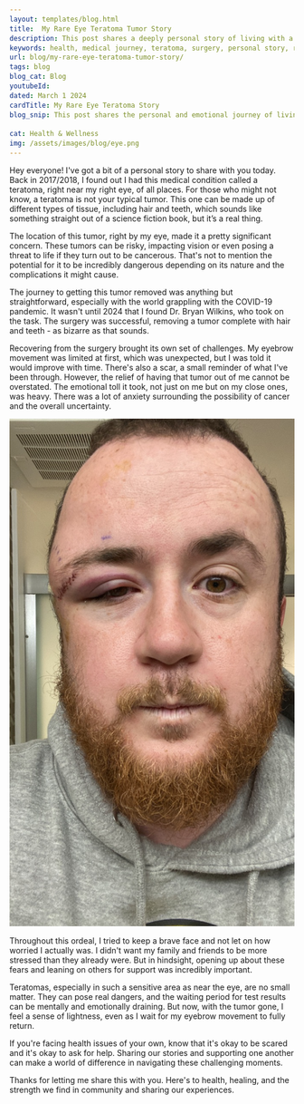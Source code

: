 ```yaml
---
layout: templates/blog.html
title:  My Rare Eye Teratoma Tumor Story
description: This post shares a deeply personal story of living with a rare teratoma tumor near the eye, the medical and emotional journey to its removal, and the impact on life and loved ones. It highlights the challenges of navigating healthcare, the importance of support, and the relief and learning that comes from facing one's fears.
keywords: health, medical journey, teratoma, surgery, personal story, resilience, support, emotional health, recovery, rare conditions, Dr. Bryan Wilkins, patient experience
url: blog/my-rare-eye-teratoma-tumor-story/
tags: blog
blog_cat: Blog
youtubeId: 
dated: March 1 2024
cardTitle: My Rare Eye Teratoma Story
blog_snip: This post shares the personal and emotional journey of living with and getting treatment for a rare teratoma near the eye. It explores the challenges, the importance of support, and the lessons learned in resilience and hope.

cat: Health & Wellness
img: /assets/images/blog/eye.png
---
```







<p class="mt-8 mb-8 text-xl">
Hey everyone! I've got a bit of a personal story to share with you today. Back in 2017/2018, I found out I had this medical condition called a teratoma, right near my right eye, of all places. For those who might not know, a teratoma is not your typical tumor. This one can be made up of different types of tissue, including hair and teeth, which sounds like something straight out of a science fiction book, but it’s a real thing.


</p>
<p class="mt-8 mb-8 text-xl">

The location of this tumor, right by my eye, made it a pretty significant concern. These tumors can be risky, impacting vision or even posing a threat to life if they turn out to be cancerous. That's not to mention the potential for it to be incredibly dangerous depending on its nature and the complications it might cause.


</p>
<p class="mt-8 mb-8 text-xl">

The journey to getting this tumor removed was anything but straightforward, especially with the world grappling with the COVID-19 pandemic. It wasn't until 2024 that I found Dr. Bryan Wilkins, who took on the task. The surgery was successful, removing a tumor complete with hair and teeth - as bizarre as that sounds.


</p>
<p class="mt-8 mb-8 text-xl">

Recovering from the surgery brought its own set of challenges. My eyebrow movement was limited at first, which was unexpected, but I was told it would improve with time. There's also a scar, a small reminder of what I've been through. However, the relief of having that tumor out of me cannot be overstated. The emotional toll it took, not just on me but on my close ones, was heavy. There was a lot of anxiety surrounding the possibility of cancer and the overall uncertainty.


</p>

<p class="mt-8 mb-8 text-xl"><img src="/assets/images/blog/eye.png" alt="What's in my bag"></p>

<p class="mt-8 mb-8 text-xl">

Throughout this ordeal, I tried to keep a brave face and not let on how worried I actually was. I didn't want my family and friends to be more stressed than they already were. But in hindsight, opening up about these fears and leaning on others for support was incredibly important.


</p>
<p class="mt-8 mb-8 text-xl">

Teratomas, especially in such a sensitive area as near the eye, are no small matter. They can pose real dangers, and the waiting period for test results can be mentally and emotionally draining. But now, with the tumor gone, I feel a sense of lightness, even as I wait for my eyebrow movement to fully return.



</p>
<p class="mt-8 mb-8 text-xl">


If you're facing health issues of your own, know that it's okay to be scared and it's okay to ask for help. Sharing our stories and supporting one another can make a world of difference in navigating these challenging moments.


</p>
<p class="mt-8 mb-8 text-xl">
Thanks for letting me share this with you. Here's to health, healing, and the strength we find in community and sharing our experiences.

</p>